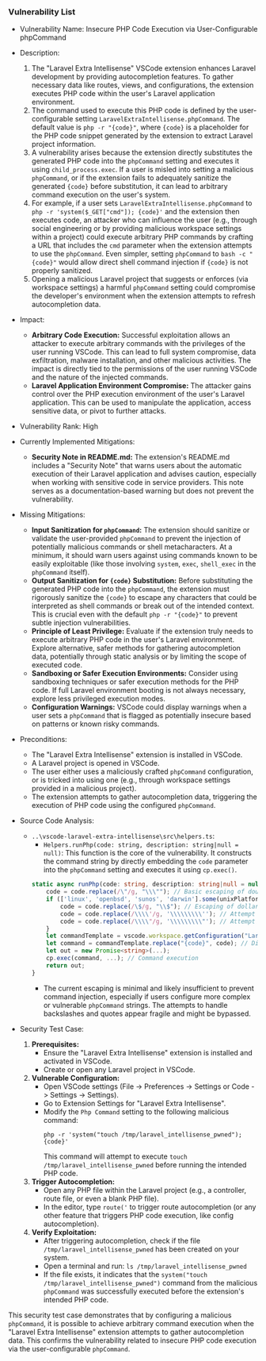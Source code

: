 ### Vulnerability List

- Vulnerability Name: Insecure PHP Code Execution via User-Configurable phpCommand

- Description:
    1. The "Laravel Extra Intellisense" VSCode extension enhances Laravel development by providing autocompletion features. To gather necessary data like routes, views, and configurations, the extension executes PHP code within the user's Laravel application environment.
    2. The command used to execute this PHP code is defined by the user-configurable setting `LaravelExtraIntellisense.phpCommand`. The default value is `php -r "{code}"`, where `{code}` is a placeholder for the PHP code snippet generated by the extension to extract Laravel project information.
    3. A vulnerability arises because the extension directly substitutes the generated PHP code into the `phpCommand` setting and executes it using `child_process.exec`. If a user is misled into setting a malicious `phpCommand`, or if the extension fails to adequately sanitize the generated `{code}` before substitution, it can lead to arbitrary command execution on the user's system.
    4. For example, if a user sets `LaravelExtraIntellisense.phpCommand` to `php -r 'system($_GET["cmd"]); {code}'` and the extension then executes code, an attacker who can influence the user (e.g., through social engineering or by providing malicious workspace settings within a project) could execute arbitrary PHP commands by crafting a URL that includes the `cmd` parameter when the extension attempts to use the `phpCommand`. Even simpler, setting `phpCommand` to `bash -c "{code}"` would allow direct shell command injection if `{code}` is not properly sanitized.
    5. Opening a malicious Laravel project that suggests or enforces (via workspace settings) a harmful `phpCommand` setting could compromise the developer's environment when the extension attempts to refresh autocompletion data.

- Impact:
    - **Arbitrary Code Execution:** Successful exploitation allows an attacker to execute arbitrary commands with the privileges of the user running VSCode. This can lead to full system compromise, data exfiltration, malware installation, and other malicious activities. The impact is directly tied to the permissions of the user running VSCode and the nature of the injected commands.
    - **Laravel Application Environment Compromise:** The attacker gains control over the PHP execution environment of the user's Laravel application. This can be used to manipulate the application, access sensitive data, or pivot to further attacks.

- Vulnerability Rank: High

- Currently Implemented Mitigations:
    - **Security Note in README.md:** The extension's README.md includes a "Security Note" that warns users about the automatic execution of their Laravel application and advises caution, especially when working with sensitive code in service providers. This note serves as a documentation-based warning but does not prevent the vulnerability.

- Missing Mitigations:
    - **Input Sanitization for `phpCommand`:** The extension should sanitize or validate the user-provided `phpCommand` to prevent the injection of potentially malicious commands or shell metacharacters. At a minimum, it should warn users against using commands known to be easily exploitable (like those involving `system`, `exec`, `shell_exec` in the `phpCommand` itself).
    - **Output Sanitization for `{code}` Substitution:** Before substituting the generated PHP code into the `phpCommand`, the extension must rigorously sanitize the `{code}` to escape any characters that could be interpreted as shell commands or break out of the intended context. This is crucial even with the default `php -r "{code}"` to prevent subtle injection vulnerabilities.
    - **Principle of Least Privilege:** Evaluate if the extension truly needs to execute arbitrary PHP code in the user's Laravel environment. Explore alternative, safer methods for gathering autocompletion data, potentially through static analysis or by limiting the scope of executed code.
    - **Sandboxing or Safer Execution Environments:** Consider using sandboxing techniques or safer execution methods for the PHP code. If full Laravel environment booting is not always necessary, explore less privileged execution modes.
    - **Configuration Warnings:** VSCode could display warnings when a user sets a `phpCommand` that is flagged as potentially insecure based on patterns or known risky commands.

- Preconditions:
    - The "Laravel Extra Intellisense" extension is installed in VSCode.
    - A Laravel project is opened in VSCode.
    - The user either uses a maliciously crafted `phpCommand` configuration, or is tricked into using one (e.g., through workspace settings provided in a malicious project).
    - The extension attempts to gather autocompletion data, triggering the execution of PHP code using the configured `phpCommand`.

- Source Code Analysis:
    - `..\vscode-laravel-extra-intellisense\src\helpers.ts`:
        - `Helpers.runPhp(code: string, description: string|null = null)`: This function is the core of the vulnerability. It constructs the command string by directly embedding the `code` parameter into the `phpCommand` setting and executes it using `cp.exec()`.
        ```typescript
        static async runPhp(code: string, description: string|null = null) : Promise<string> {
            code = code.replace(/\"/g, "\\\""); // Basic escaping of double quotes in code
            if (['linux', 'openbsd', 'sunos', 'darwin'].some(unixPlatforms => os.platform().includes(unixPlatforms))) {
                code = code.replace(/\$/g, "\\$"); // Escaping of dollar signs for Unix-like systems
                code = code.replace(/\\\\'/g, '\\\\\\\\\''); // Attempt to escape backslashes before single quotes - potentially flawed
                code = code.replace(/\\\\"/g, '\\\\\\\\\"'); // Attempt to escape backslashes before double quotes - potentially flawed
            }
            let commandTemplate = vscode.workspace.getConfiguration("LaravelExtraIntellisense").get<string>('phpCommand') ?? "php -r \"{code}\"";
            let command = commandTemplate.replace("{code}", code); // Direct substitution without robust escaping
            let out = new Promise<string>(...);
            cp.exec(command, ...); // Command execution
            return out;
        }
        ```
        - The current escaping is minimal and likely insufficient to prevent command injection, especially if users configure more complex or vulnerable `phpCommand` strings. The attempts to handle backslashes and quotes appear fragile and might be bypassed.

- Security Test Case:
    1. **Prerequisites:**
        - Ensure the "Laravel Extra Intellisense" extension is installed and activated in VSCode.
        - Create or open any Laravel project in VSCode.
    2. **Vulnerable Configuration:**
        - Open VSCode settings (File -> Preferences -> Settings or Code -> Settings -> Settings).
        - Go to Extension Settings for "Laravel Extra Intellisense".
        - Modify the `Php Command` setting to the following malicious command:
          ```
          php -r 'system("touch /tmp/laravel_intellisense_pwned"); {code}'
          ```
          This command will attempt to execute `touch /tmp/laravel_intellisense_pwned` before running the intended PHP code.
    3. **Trigger Autocompletion:**
        - Open any PHP file within the Laravel project (e.g., a controller, route file, or even a blank PHP file).
        - In the editor, type `route('` to trigger route autocompletion (or any other feature that triggers PHP code execution, like config autocompletion).
    4. **Verify Exploitation:**
        - After triggering autocompletion, check if the file `/tmp/laravel_intellisense_pwned` has been created on your system.
        - Open a terminal and run: `ls /tmp/laravel_intellisense_pwned`
        - If the file exists, it indicates that the `system("touch /tmp/laravel_intellisense_pwned")` command from the malicious `phpCommand` was successfully executed before the extension's intended PHP code.

This security test case demonstrates that by configuring a malicious `phpCommand`, it is possible to achieve arbitrary command execution when the "Laravel Extra Intellisense" extension attempts to gather autocompletion data. This confirms the vulnerability related to insecure PHP code execution via the user-configurable `phpCommand`.
